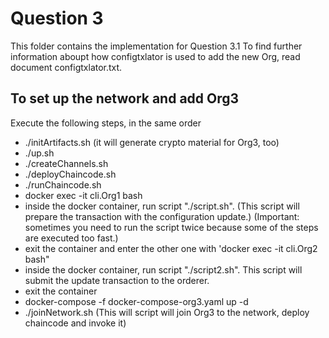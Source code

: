 # Question 3

This folder contains the implementation for Question 3.1 
To find further information aboupt how configtxlator is used to add the new Org, read document configtxlator.txt.

## To set up the network and add Org3

Execute the following steps, in the same order

- ./initArtifacts.sh  (it will generate crypto material for Org3, too)
- ./up.sh
- ./createChannels.sh
- ./deployChaincode.sh
- ./runChaincode.sh
- docker exec -it cli.Org1 bash
- inside the docker container, run script "./script.sh". (This script will prepare the transaction with the configuration update.)
	(Important: sometimes you need to run the script twice because some of the steps are executed too fast.)
- exit the container and enter the other one with 'docker exec -it cli.Org2 bash"
- inside the docker container, run script "./script2.sh". This script will submit the update transaction to the orderer.
- exit the container
- docker-compose -f docker-compose-org3.yaml up -d
- ./joinNetwork.sh   (This will script will join Org3 to the network, deploy chaincode and invoke it)

